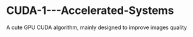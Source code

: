 # CUDA-1---Accelerated-Systems
A cute GPU CUDA algorithm, mainly designed to improve images quality

